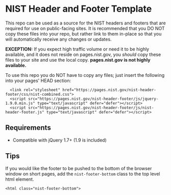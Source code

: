 # NIST Header and Footer Template

This repo can be used as a source for the NIST headers and footers that are required for use on public-facing sites.  It is recommended that you DO NOT copy these files into your repo, but rather link to them in-place so that you will automatically receive any changes or updates.

<b>EXCEPTION:</b> If you expect high traffic volume or need it to be highly available, and it does not reside on pages.nist.gov, you <i>should</i> copy these files to your site and use the local copy. <strong>pages.nist.gov is not highly available.</strong>

To use this repo you do NOT have to copy any files; just insert the following into your pages' HEAD section:

```
  <link rel="stylesheet" href="https://pages.nist.gov/nist-header-footer/css/nist-combined.css">
  <script src="https://pages.nist.gov/nist-header-footer/js/jquery-1.9.0.min.js" type="text/javascript" defer="defer"></script>
  <script src="https://pages.nist.gov/nist-header-footer/js/nist-header-footer.js" type="text/javascript" defer="defer"></script>
```

## Requirements
* Compatible with jQuery 1.7+ (1.9 is included)

## Tips
If you would like the footer to be pushed to the bottom of the browser window on short pages, add the `nist-footer-bottom` class to the top level html element.
```
<html class="nist-footer-bottom">
```
